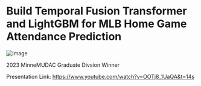 # Build Temporal Fusion Transformer and LightGBM for MLB Home Game Attendance Prediction
![image](https://user-images.githubusercontent.com/84704509/230253985-90d825c2-4082-49b8-8051-eafe73fd6940.png)

2023 MinneMUDAC Graduate Divsion Winner

Presentation Link: https://www.youtube.com/watch?v=OOTj8_1UaQA&t=14s
